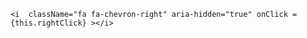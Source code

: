   <i className="fa fa-chevron-left" aria-hidden="true" onClick = {this.leftClick} ></i>

    <i  className="fa fa-chevron-right" aria-hidden="true" onClick = {this.rightClick} ></i>
